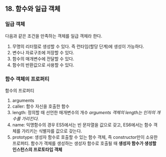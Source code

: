 ## 18. 함수와 일급 객체

### 일급 객체

다음과 같은 조건을 만족하는 객체를 일급 객체라 한다.

1. 무명의 리터럴로 생성할 수 있다. 즉 런타임(할당 단계)에 생성이 가능하다.
2. 변수나 자료구조에 저장할 수 있다.
3. 함수의 매개변수에 전달할 수 있다.
4. 함수의 반환값으로 사용할 수 있다.

### 함수 객체의 프로퍼티

함수의 프로퍼티

1. arguments
2. caller: 함수 자신을 호출한 함수
3. length: 정의할 때 선언한 매개변수의 개수
   _arguments 객체의 length는 인자의 개수를 가리킨다._
4. name: 익명함수의 경우 ES5에서는 빈 문자열을 값으로 갖고, ES6에서는 함수 객체를 가리키는 식별자를 값으로 갖는다.
5. prototype: 생성자 함수로 호출할 수 있는 함수 객체, 즉 constructor만이 소유한 프로퍼티.
   함수가 객체를 생성하는 생성자 함수로 호출될 때 **생성자 함수가 생성할 인스턴스의 프로토타입 객체**
